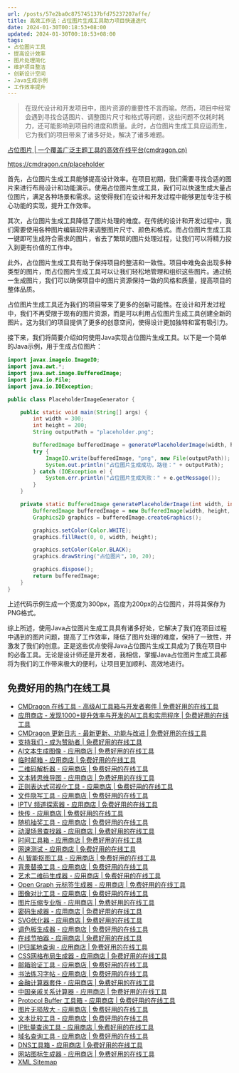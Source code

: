 ```yaml
---
url: /posts/57e2ba0c875745137bfd75237207affe/
title: 高效工作法：占位图片生成工具助力项目快速迭代
date: 2024-01-30T00:18:53+08:00
updated: 2024-01-30T00:18:53+08:00
tags:
- 占位图片工具
- 提高设计效率
- 图片处理简化
- 维护项目整洁
- 创新设计空间
- Java生成示例
- 工作效率提升
---
```




> 在现代设计和开发项目中，图片资源的重要性不言而喻。然而，项目中经常会遇到寻找合适图片、调整图片尺寸和格式等问题，这些问题不仅耗时耗力，还可能影响到项目的进度和质量。此时，占位图片生成工具应运而生，它为我们的项目带来了诸多好处，解决了诸多难题。

[占位图片 | 一个覆盖广泛主题工具的高效在线平台(cmdragon.cn)](https://cmdragon.cn/placeholder)

https://cmdragon.cn/placeholder

首先，占位图片生成工具能够提高设计效率。在项目初期，我们需要寻找合适的图片来进行布局设计和功能演示。使用占位图片生成工具，我们可以快速生成大量占位图片，满足各种场景和需求。这使得我们在设计和开发过程中能够更加专注于核心功能的实现，提升工作效率。

其次，占位图片生成工具降低了图片处理的难度。在传统的设计和开发过程中，我们需要使用各种图片编辑软件来调整图片尺寸、颜色和格式。而占位图片生成工具一键即可生成符合需求的图片，省去了繁琐的图片处理过程，让我们可以将精力投入到更有价值的工作中。

此外，占位图片生成工具有助于保持项目的整洁和一致性。项目中难免会出现多种类型的图片，而占位图片生成工具可以让我们轻松地管理和组织这些图片。通过统一生成图片，我们可以确保项目中的图片资源保持一致的风格和质量，提高项目的整体品质。

占位图片生成工具还为我们的项目带来了更多的创新可能性。在设计和开发过程中，我们不再受限于现有的图片资源，而是可以利用占位图片生成工具创建全新的图片。这为我们的项目提供了更多的创意空间，使得设计更加独特和富有吸引力。

接下来，我们将简要介绍如何使用Java实现占位图片生成工具。以下是一个简单的Java示例，用于生成占位图片：

```java
import javax.imageio.ImageIO;
import java.awt.*;
import java.awt.image.BufferedImage;
import java.io.File;
import java.io.IOException;

public class PlaceholderImageGenerator {

    public static void main(String[] args) {
        int width = 300;
        int height = 200;
        String outputPath = "placeholder.png";

        BufferedImage bufferedImage = generatePlaceholderImage(width, height);
        try {
            ImageIO.write(bufferedImage, "png", new File(outputPath));
            System.out.println("占位图片生成成功，路径：" + outputPath);
        } catch (IOException e) {
            System.err.println("占位图片生成失败：" + e.getMessage());
        }
    }

    private static BufferedImage generatePlaceholderImage(int width, int height) {
        BufferedImage bufferedImage = new BufferedImage(width, height, BufferedImage.TYPE_INT_RGB);
        Graphics2D graphics = bufferedImage.createGraphics();

        graphics.setColor(Color.WHITE);
        graphics.fillRect(0, 0, width, height);

        graphics.setColor(Color.BLACK);
        graphics.drawString("占位图片"，10, 20);

        graphics.dispose();
        return bufferedImage;
    }
}
```

上述代码示例生成一个宽度为300px，高度为200px的占位图片，并将其保存为PNG格式。

综上所述，使用Java占位图片生成工具具有诸多好处，它解决了我们在项目过程中遇到的图片问题，提高了工作效率，降低了图片处理的难度，保持了一致性，并激发了我们的创意。正是这些优点使得Java占位图片生成工具成为了我在项目中的必备工具。无论是设计师还是开发者，我相信，掌握Java占位图片生成工具都将为我们的工作带来极大的便利，让项目更加顺利、高效地进行。

## 免费好用的热门在线工具

- [CMDragon 在线工具 - 高级AI工具箱与开发者套件 | 免费好用的在线工具](https://tools.cmdragon.cn/zh)
- [应用商店 - 发现1000+提升效率与开发的AI工具和实用程序 | 免费好用的在线工具](https://tools.cmdragon.cn/zh/apps?category=trending)
- [CMDragon 更新日志 - 最新更新、功能与改进 | 免费好用的在线工具](https://tools.cmdragon.cn/zh/changelog)
- [支持我们 - 成为赞助者 | 免费好用的在线工具](https://tools.cmdragon.cn/zh/sponsor)
- [AI文本生成图像 - 应用商店 | 免费好用的在线工具](https://tools.cmdragon.cn/zh/apps/text-to-image-ai)
- [临时邮箱 - 应用商店 | 免费好用的在线工具](https://tools.cmdragon.cn/zh/apps/temp-email)
- [二维码解析器 - 应用商店 | 免费好用的在线工具](https://tools.cmdragon.cn/zh/apps/qrcode-parser)
- [文本转思维导图 - 应用商店 | 免费好用的在线工具](https://tools.cmdragon.cn/zh/apps/text-to-mindmap)
- [正则表达式可视化工具 - 应用商店 | 免费好用的在线工具](https://tools.cmdragon.cn/zh/apps/regex-visualizer)
- [文件隐写工具 - 应用商店 | 免费好用的在线工具](https://tools.cmdragon.cn/zh/apps/steganography-tool)
- [IPTV 频道探索器 - 应用商店 | 免费好用的在线工具](https://tools.cmdragon.cn/zh/apps/iptv-explorer)
- [快传 - 应用商店 | 免费好用的在线工具](https://tools.cmdragon.cn/zh/apps/snapdrop)
- [随机抽奖工具 - 应用商店 | 免费好用的在线工具](https://tools.cmdragon.cn/zh/apps/lucky-draw)
- [动漫场景查找器 - 应用商店 | 免费好用的在线工具](https://tools.cmdragon.cn/zh/apps/anime-scene-finder)
- [时间工具箱 - 应用商店 | 免费好用的在线工具](https://tools.cmdragon.cn/zh/apps/time-toolkit)
- [网速测试 - 应用商店 | 免费好用的在线工具](https://tools.cmdragon.cn/zh/apps/speed-test)
- [AI 智能抠图工具 - 应用商店 | 免费好用的在线工具](https://tools.cmdragon.cn/zh/apps/background-remover)
- [背景替换工具 - 应用商店 | 免费好用的在线工具](https://tools.cmdragon.cn/zh/apps/background-replacer)
- [艺术二维码生成器 - 应用商店 | 免费好用的在线工具](https://tools.cmdragon.cn/zh/apps/artistic-qrcode)
- [Open Graph 元标签生成器 - 应用商店 | 免费好用的在线工具](https://tools.cmdragon.cn/zh/apps/open-graph-generator)
- [图像对比工具 - 应用商店 | 免费好用的在线工具](https://tools.cmdragon.cn/zh/apps/image-comparison)
- [图片压缩专业版 - 应用商店 | 免费好用的在线工具](https://tools.cmdragon.cn/zh/apps/image-compressor)
- [密码生成器 - 应用商店 | 免费好用的在线工具](https://tools.cmdragon.cn/zh/apps/password-generator)
- [SVG优化器 - 应用商店 | 免费好用的在线工具](https://tools.cmdragon.cn/zh/apps/svg-optimizer)
- [调色板生成器 - 应用商店 | 免费好用的在线工具](https://tools.cmdragon.cn/zh/apps/color-palette)
- [在线节拍器 - 应用商店 | 免费好用的在线工具](https://tools.cmdragon.cn/zh/apps/online-metronome)
- [IP归属地查询 - 应用商店 | 免费好用的在线工具](https://tools.cmdragon.cn/zh/apps/ip-geolocation)
- [CSS网格布局生成器 - 应用商店 | 免费好用的在线工具](https://tools.cmdragon.cn/zh/apps/css-grid-layout)
- [邮箱验证工具 - 应用商店 | 免费好用的在线工具](https://tools.cmdragon.cn/zh/apps/email-validator)
- [书法练习字帖 - 应用商店 | 免费好用的在线工具](https://tools.cmdragon.cn/zh/apps/calligraphy-practice)
- [金融计算器套件 - 应用商店 | 免费好用的在线工具](https://tools.cmdragon.cn/zh/apps/finance-calculator-suite)
- [中国亲戚关系计算器 - 应用商店 | 免费好用的在线工具](https://tools.cmdragon.cn/zh/apps/chinese-kinship-calculator)
- [Protocol Buffer 工具箱 - 应用商店 | 免费好用的在线工具](https://tools.cmdragon.cn/zh/apps/protobuf-toolkit)
- [图片无损放大 - 应用商店 | 免费好用的在线工具](https://tools.cmdragon.cn/zh/apps/image-upscaler)
- [文本比较工具 - 应用商店 | 免费好用的在线工具](https://tools.cmdragon.cn/zh/apps/text-compare)
- [IP批量查询工具 - 应用商店 | 免费好用的在线工具](https://tools.cmdragon.cn/zh/apps/ip-batch-lookup)
- [域名查询工具 - 应用商店 | 免费好用的在线工具](https://tools.cmdragon.cn/zh/apps/domain-finder)
- [DNS工具箱 - 应用商店 | 免费好用的在线工具](https://tools.cmdragon.cn/zh/apps/dns-toolkit)
- [网站图标生成器 - 应用商店 | 免费好用的在线工具](https://tools.cmdragon.cn/zh/apps/favicon-generator)
- [XML Sitemap](https://tools.cmdragon.cn/sitemap_index.xml)

